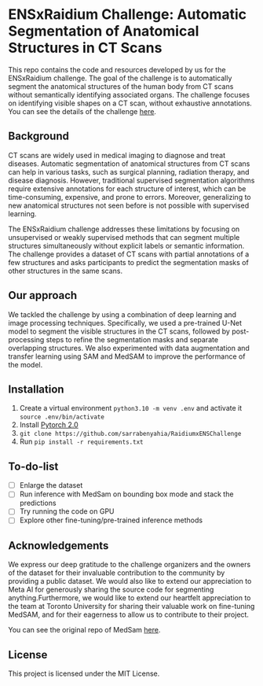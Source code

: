 # ENSxRaidium Challenge: Automatic Segmentation of Anatomical Structures in CT Scans

This repo contains the code and resources developed by us for the ENSxRaidium challenge. The goal of the challenge is to automatically segment the anatomical structures of the human body from CT scans without semantically identifying associated organs. The challenge focuses on identifying visible shapes on a CT scan, without exhaustive annotations.
You can see the details of the challenge [here](https://challengedata.ens.fr/participants/challenges/105/).

## Background
CT scans are widely used in medical imaging to diagnose and treat diseases. Automatic segmentation of anatomical structures from CT scans can help in various tasks, such as surgical planning, radiation therapy, and disease diagnosis. However, traditional supervised segmentation algorithms require extensive annotations for each structure of interest, which can be time-consuming, expensive, and prone to errors. Moreover, generalizing to new anatomical structures not seen before is not possible with supervised learning.

The ENSxRaidium challenge addresses these limitations by focusing on unsupervised or weakly supervised methods that can segment multiple structures simultaneously without explicit labels or semantic information. The challenge provides a dataset of CT scans with partial annotations of a few structures and asks participants to predict the segmentation masks of other structures in the same scans.

## Our approach
We tackled the challenge by using a combination of deep learning and image processing techniques. Specifically, we used a pre-trained U-Net model to segment the visible structures in the CT scans, followed by post-processing steps to refine the segmentation masks and separate overlapping structures. We also experimented with data augmentation and transfer learning using SAM and MedSAM to improve the performance of the model.

## Installation
1. Create a virtual environment `python3.10 -m venv .env` and activate it `source .env/bin/activate`
2. Install [Pytorch 2.0](https://pytorch.org/get-started/locally/)
3. `git clone https://github.com/sarrabenyahia/RaidiumxENSChallenge`
4. Run `pip install -r requirements.txt`

## To-do-list
- [ ] Enlarge the dataset
- [ ] Run inference with MedSam on bounding box mode and stack the predictions
- [ ] Try running the code on GPU
- [ ] Explore other fine-tuning/pre-trained inference methods 

## Acknowledgements
We express our deep gratitude to the challenge organizers and the owners of the dataset for their invaluable contribution to the community by providing a public dataset. We would also like to extend our appreciation to Meta AI for generously sharing the source code for segmenting anything.Furthermore, we would like to extend our heartfelt appreciation to the team at Toronto University for sharing their valuable work on fine-tuning MedSAM, and for their eagerness to allow us to contribute to their project.

You can see the original repo of MedSam [here](https://github.com/bowang-lab/MedSAM).

## License
This project is licensed under the MIT License.
